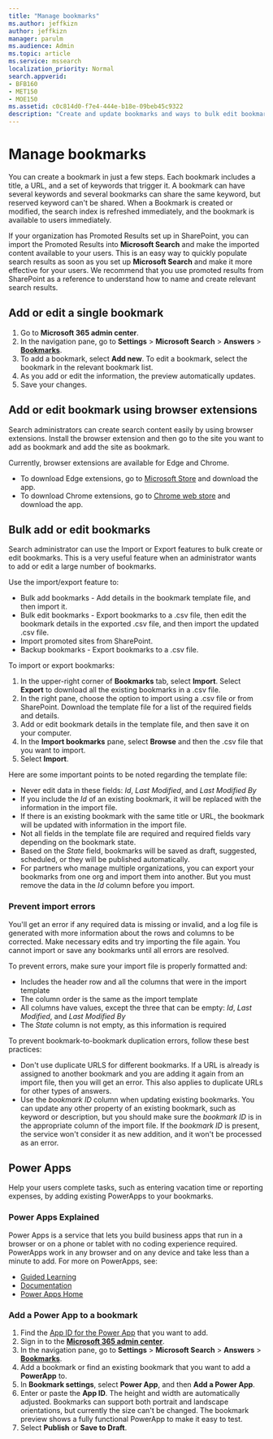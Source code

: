 ```yaml
---
title: "Manage bookmarks"
ms.author: jeffkizn
author: jeffkizn
manager: parulm
ms.audience: Admin
ms.topic: article
ms.service: mssearch
localization_priority: Normal
search.appverid:
- BFB160
- MET150
- MOE150
ms.assetid: c0c814d0-f7e4-444e-b18e-09beb45c9322
description: "Create and update bookmarks and ways to bulk edit bookmark results for Microsoft Search"
---
```

# Manage bookmarks

You can create a bookmark in just a few steps. Each bookmark includes a title, a URL, and a set of keywords that trigger it. A bookmark can have several keywords and several bookmarks can share the same keyword, but reserved keyword can't be shared. When a Bookmark is created or modified, the search index is refreshed immediately, and the bookmark is available to users immediately.

If your organization has Promoted Results set up in SharePoint, you can import the Promoted Results into **Microsoft Search** and make the imported content available to your users. This is an easy way to quickly populate search results as soon as you set up **Microsoft Search** and make it more effective for your users. We recommend that you use promoted results from SharePoint as a reference to understand how to name and create relevant search results.

## Add or edit a single bookmark

1. Go to **Microsoft 365 admin center**.
1. In the navigation pane, go to **Settings** > **Microsoft Search** > **Answers** > [**Bookmarks**](https://admin.microsoft.com/Adminportal/Home#/MicrosoftSearch/bookmarks).
1. To add a bookmark, select **Add new**.
To edit a bookmark, select the bookmark in the relevant bookmark list.
1. As you add or edit the information, the preview automatically updates.
1. Save your changes.

## Add or edit bookmark using browser extensions

Search administrators can create search content easily by using browser extensions. Install the browser extension and then go to the site you want to add as bookmark and add the site as bookmark.

Currently, browser extensions are available for Edge and Chrome.

- To download Edge extensions, go to [Microsoft Store](https://www.microsoft.com/p/microsoft-search-content-creator/9nrqdbcbwq55?activetab=pivot:overviewtab) and download the app.
- To download Chrome extensions, go to [Chrome web store](https://chrome.google.com/webstore/detail/microsoft-search-content/nocnablpaoeecfmfnjoheefkogmleipm) and download the app.

## Bulk add or edit bookmarks

Search administrator can use the Import or Export features to bulk create or edit bookmarks. This is a very useful feature when an administrator wants to add or edit a large number of bookmarks.

Use the import/export feature to:

- Bulk add bookmarks - Add details in the bookmark template file, and then import it.
- Bulk edit bookmarks - Export bookmarks to a .csv file, then edit the bookmark details in the exported .csv file, and then import the updated .csv file.
- Import promoted sites from SharePoint.
- Backup bookmarks - Export bookmarks to a .csv file.

To import or export bookmarks:

1. In the upper-right corner of **Bookmarks** tab, select **Import**.
Select **Export** to download all the existing bookmarks in a .csv file.
1. In the right pane, choose the option to import using a .csv file or from SharePoint.
Download the template file for a list of the required fields and details.
1. Add or edit bookmark details in the template file, and then save it on your computer.
1. In the **Import bookmarks** pane, select **Browse** and then the .csv file that you want to import.
1. Select **Import**.

Here are some important points to be noted regarding the template file:

- Never edit data in these fields: *Id*, *Last Modified*, and *Last Modified By*
- If you include the *Id* of an existing bookmark, it will be replaced with the information in the import file.
- If there is an existing bookmark with the same title or URL, the bookmark will be updated with information in the import file.
- Not all fields in the template file are required and required fields vary depending on the bookmark state.
- Based on the *State* field, bookmarks will be saved as draft, suggested, scheduled, or they will be published automatically.
- For partners who manage multiple organizations, you can export your bookmarks from one org and import them into another. But you must remove the data in the *Id* column before you import.

### Prevent import errors

You'll get an error if any required data is missing or invalid, and a log file is generated with more information about the rows and columns to be corrected. Make necessary edits and try importing the file again. You cannot import or save any bookmarks until all errors are resolved.

To prevent errors, make sure your import file is properly formatted and:

- Includes the header row and all the columns that were in the import template
- The column order is the same as the import template
- All columns have values, except the three that can be empty: *Id*, *Last Modified*, and *Last Modified By*
- The *State* column is not empty, as this information is required

To prevent bookmark-to-bookmark duplication errors, follow these best practices:

- Don't use duplicate URLS for different bookmarks. If a URL is already is assigned to another bookmark and you are adding it again from an import file, then you will get an error. This also applies to duplicate URLs for other types of answers.
- Use the *bookmark ID* column when updating existing bookmarks. You can update any other property of an existing bookmark, such as keyword or description, but you should make sure the *bookmark ID* is in the appropriate column of the import file. If the *bookmark ID* is present, the service won't consider it as new addition, and it won't be processed as an error.

## Power Apps

Help your users complete tasks, such as entering vacation time or reporting expenses, by adding existing PowerApps to your bookmarks.

### Power Apps Explained

Power Apps is a service that lets you build business apps that run in a browser or on a phone or tablet with no coding experience required. PowerApps work in any browser and on any device and take less than a minute to add. For more on PowerApps, see:

- [Guided Learning](https://docs.microsoft.com/learn/browse/?products=powerapps)
- [Documentation](https://docs.microsoft.com/powerapps/maker/canvas-apps/get-sessionid)
- [Power Apps Home](https://make.preview.powerapps.com/environments/839eace6-59ab-4243-97ec-a5b8fcc104e4/home)

### Add a Power App to a bookmark

1. Find the [App ID for the Power App](https://docs.microsoft.com/powerapps/maker/canvas-apps/get-sessionid#get-an-app-id) that you want to add.
1. Sign in to the [**Microsoft 365 admin center**](https://admin.microsoft.com).
1. In the navigation pane, go to **Settings** > **Microsoft Search** > **Answers** > [**Bookmarks**](https://admin.microsoft.com/Adminportal/Home#/MicrosoftSearch/bookmarks).
1. Add a bookmark or find an existing bookmark that you want to add a **PowerApp** to.
1. In **Bookmark settings**, select **Power App**, and then **Add a Power App**.
1. Enter or paste the **App ID**.
    The height and width are automatically adjusted. Bookmarks can support both portrait and landscape orientations, but currently the size can't be changed. The bookmark preview shows a fully functional PowerApp to make it easy to test.
1. Select **Publish** or **Save to Draft**.

